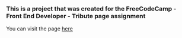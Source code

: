 ### This is a project that was created for the  FreeCodeCamp - Front End Developer - Tribute page assignment


You can visit the page <a href="http://vishwahm.com/kuvempu/">here</a>
